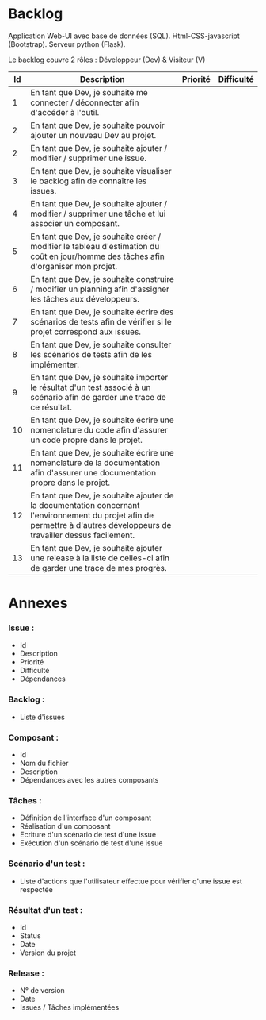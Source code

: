 # Backlog

Application Web-UI avec base de données (SQL). Html-CSS-javascript (Bootstrap). Serveur python (Flask).

Le backlog couvre 2 rôles : Développeur (Dev) & Visiteur (V)

| Id | Description | Priorité | Difficulté |
| --- | --- | --- | --- |
| 1 | En tant que Dev, je souhaite me connecter / déconnecter afin d'accéder à l'outil. | | |
| 2 | En tant que Dev, je souhaite pouvoir ajouter un nouveau Dev au projet. | | |
| 2 | En tant que Dev, je souhaite ajouter / modifier / supprimer une issue. | | |
| 3 | En tant que Dev, je souhaite visualiser le backlog afin de connaître les issues. | | |
| 4 | En tant que Dev, je souhaite ajouter / modifier / supprimer une tâche et lui associer un composant. | | |
| 5 | En tant que Dev, je souhaite créer / modifier le tableau d'estimation du coût en jour/homme des tâches afin d'organiser mon projet. | | |
| 6 | En tant que Dev, je souhaite construire / modifier un planning afin d'assigner les tâches aux développeurs. | | |
| 7 | En tant que Dev, je souhaite écrire des scénarios de tests afin de vérifier si le projet correspond aux issues. | | |
| 8 | En tant que Dev, je souhaite consulter les scénarios de tests afin de les implémenter. | | |
| 9 | En tant que Dev, je souhaite importer le résultat d'un test associé à un scénario afin de garder une trace de ce résultat. | | |
| 10 | En tant que Dev, je souhaite écrire une nomenclature du code afin d'assurer un code propre dans le projet. | | |
| 11 | En tant que Dev, je souhaite écrire une nomenclature de la documentation afin d'assurer une documentation propre dans le projet. | | |
| 12 | En tant que Dev, je souhaite ajouter de la documentation concernant l'environnement du projet afin de permettre à d'autres développeurs de travailler dessus facilement. | | |
| 13 | En tant que Dev, je souhaite ajouter une release à la liste de celles-ci afin de garder une trace de mes progrès. | | |

# Annexes

### Issue :
* Id
* Description
* Priorité
* Difficulté
* Dépendances

### Backlog :
* Liste d'issues

### Composant :
* Id
* Nom du fichier
* Description
* Dépendances avec les autres composants

### Tâches :
* Définition de l'interface d'un composant
* Réalisation d'un composant
* Ecriture d'un scénario de test d'une issue
* Exécution d'un scénario de test d'une issue

### Scénario d'un test :
* Liste d'actions que l'utilisateur effectue pour vérifier q'une issue est respectée

### Résultat d'un test :
* Id
* Status
* Date
* Version du projet

### Release :
* N° de version
* Date
* Issues / Tâches implémentées
